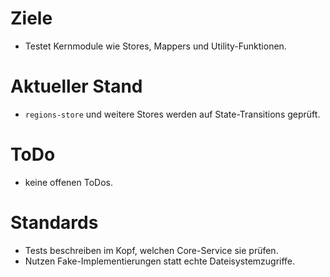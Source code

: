# Ziele
- Testet Kernmodule wie Stores, Mappers und Utility-Funktionen.

# Aktueller Stand
- `regions-store` und weitere Stores werden auf State-Transitions geprüft.

# ToDo
- keine offenen ToDos.

# Standards
- Tests beschreiben im Kopf, welchen Core-Service sie prüfen.
- Nutzen Fake-Implementierungen statt echte Dateisystemzugriffe.
